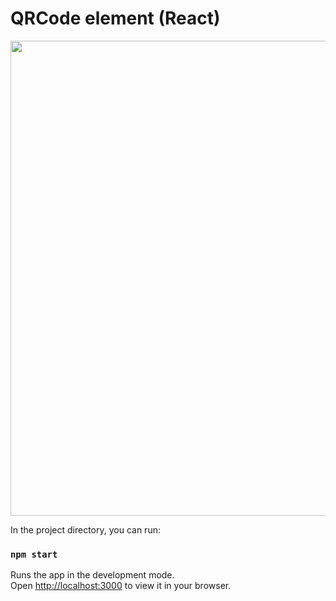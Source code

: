 # QRCode element (React)

<img src="https://github.com/somebodyin/QRCode/tree/master/src/assets/desktop_view.png" width="760"/>

In the project directory, you can run:

### `npm start`

Runs the app in the development mode.\
Open [http://localhost:3000](http://localhost:3000) to view it in your browser.